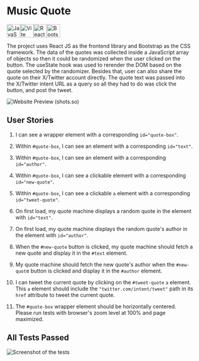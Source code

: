 # Music Quote

<p align="left">
<a href="https://developer.mozilla.org/en-US/docs/Web/JavaScript" target="_blank" rel="noreferrer"><img src="https://raw.githubusercontent.com/danielcranney/readme-generator/main/public/icons/skills/javascript-colored.svg" width="36" height="36" alt="JavaScript" /></a><a href="https://vitejs.dev/" target="_blank" rel="noreferrer"><img src="https://raw.githubusercontent.com/danielcranney/readme-generator/main/public/icons/skills/vite-colored.svg" width="36" height="36" alt="Vite" /></a><a href="https://reactjs.org/" target="_blank" rel="noreferrer"><img src="https://raw.githubusercontent.com/danielcranney/readme-generator/main/public/icons/skills/react-colored.svg" width="36" height="36" alt="React" /></a><a href="https://getbootstrap.com/" target="_blank" rel="noreferrer"><img src="https://raw.githubusercontent.com/danielcranney/readme-generator/main/public/icons/skills/bootstrap-colored.svg" width="36" height="36" alt="Bootstrap" /></a>
</p>

The project uses React JS as the frontend library and Bootstrap as the CSS framework. The data of the quotes was collected inside a JavaScript array of objects so then it could be randomized when the user clicked on the button. The useState hook was used to rerender the DOM based on the quote selected by the randomizer. Besides that, user can also share the quote on their X/Twitter account directly. The quote text was passed into the X/Twitter intent URL as a query so all they had to do was click the button, and post the tweet.

![Website Preview (shots.so)](https://github.com/faizbyp/music-quote/assets/65883882/424bb658-4316-4790-a933-4f4c125ac595)

## User Stories

1. I can see a wrapper element with a corresponding `id="quote-box"`.

2. Within `#quote-box`, I can see an element with a corresponding `id="text"`.

3. Within `#quote-box`, I can see an element with a corresponding `id="author"`.

4. Within `#quote-box`, I can see a clickable element with a corresponding `id="new-quote"`.

5. Within `#quote-box`, I can see a clickable `a` element with a corresponding `id="tweet-quote"`.

6. On first load, my quote machine displays a random quote in the element with `id="text"`.

7. On first load, my quote machine displays the random quote's author in the element with `id="author"`.

8. When the `#new-quote` button is clicked, my quote machine should fetch a new quote and display it in the `#text` element.

9. My quote machine should fetch the new quote's author when the `#new-quot`e button is clicked and display it in the `#author` element.

10. I can tweet the current quote by clicking on the `#tweet-quote` `a` element. This `a` element should include the `"twitter.com/intent/tweet"` path in its `href` attribute to tweet the current quote.

11. The `#quote-box` wrapper element should be horizontally centered. Please run tests with browser's zoom level at 100% and page maximized.

## All Tests Passed

![Screenshot of the tests](https://github.com/faizbyp/music-quote/assets/65883882/74740062-1a51-4298-ac3d-146a6da73ce1)
